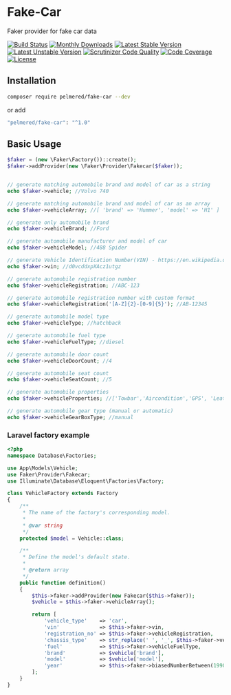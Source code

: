 # Fake-Car
Faker provider for fake car data

[![Build Status](https://travis-ci.org/pelmered/fake-car.svg?branch=master)](https://travis-ci.org/pelmered/fake-car)
[![Monthly Downloads](https://poser.pugx.org/pelmered/fake-car/d/monthly)](//packagist.org/packages/pelmered/fake-car)
[![Latest Stable Version](https://poser.pugx.org/pelmered/fake-car/v/stable)](https://packagist.org/packages/pelmered/fake-car)
[![Latest Unstable Version](https://poser.pugx.org/pelmered/fake-car/v/unstable)](//packagist.org/packages/pelmered/fake-car)
[![Scrutinizer Code Quality](https://scrutinizer-ci.com/g/pelmered/fake-car/badges/quality-score.png?b=master)](https://scrutinizer-ci.com/g/pelmered/fake-car/?branch=master)
[![Code Coverage](https://scrutinizer-ci.com/g/pelmered/fake-car/badges/coverage.png?b=master)](https://scrutinizer-ci.com/g/pelmered/fake-car/?branch=master)
[![License](https://poser.pugx.org/pelmered/fake-car/license)](https://packagist.org/packages/pelmered/fake-car)


## Installation

```sh
composer require pelmered/fake-car --dev
```
or add 
```sh
"pelmered/fake-car": "^1.0"
```

## Basic Usage
```php
$faker = (new \Faker\Factory())::create();
$faker->addProvider(new \Faker\Provider\Fakecar($faker));


// generate matching automobile brand and model of car as a string
echo $faker->vehicle; //Volvo 740

// generate matching automobile brand and model of car as an array
echo $faker->vehicleArray; //[ 'brand' => 'Hummer', 'model' => 'H1' ]

// generate only automobile brand
echo $faker->vehicleBrand; //Ford

// generate automobile manufacturer and model of car
echo $faker->vehicleModel; //488 Spider

// generate Vehicle Identification Number(VIN) - https://en.wikipedia.org/wiki/Vehicle_identification_number
echo $faker->vin; //d0vcddxpXAcz1utgz

// generate automobile registration number
echo $faker->vehicleRegistration; //ABC-123

// generate automobile registration number with custom format
echo $faker->vehicleRegistration('[A-Z]{2}-[0-9]{5}'); //AB-12345

// generate automobile model type
echo $faker->vehicleType; //hatchback

// generate automobile fuel type
echo $faker->vehicleFuelType; //diesel

// generate automobile door count
echo $faker->vehicleDoorCount; //4

// generate automobile seat count
echo $faker->vehicleSeatCount; //5

// generate automobile properties
echo $faker->vehicleProperties; //['Towbar','Aircondition','GPS', 'Leather seats']

// generate automobile gear type (manual or automatic)
echo $faker->vehicleGearBoxType; //manual
```

### Laravel factory example

```php
<?php
namespace Database\Factories;

use App\Models\Vehicle;
use Faker\Provider\Fakecar;
use Illuminate\Database\Eloquent\Factories\Factory;

class VehicleFactory extends Factory
{
    /**
     * The name of the factory's corresponding model.
     *
     * @var string
     */
    protected $model = Vehicle::class;

    /**
     * Define the model's default state.
     *
     * @return array
     */
    public function definition()
    {
        $this->faker->addProvider(new Fakecar($this->faker));
        $vehicle = $this->faker->vehicleArray();

        return [
            'vehicle_type'    => 'car',
            'vin'             => $this->faker->vin,
            'registration_no' => $this->faker->vehicleRegistration,
            'chassis_type'    => str_replace(' ', '_', $this->faker->vehicleType),
            'fuel'            => $this->faker->vehicleFuelType,
            'brand'           => $vehicle['brand'],
            'model'           => $vehicle['model'],
            'year'            => $this->faker->biasedNumberBetween(1990, date('Y'), 'sqrt'),
        ];
    }
}
```
